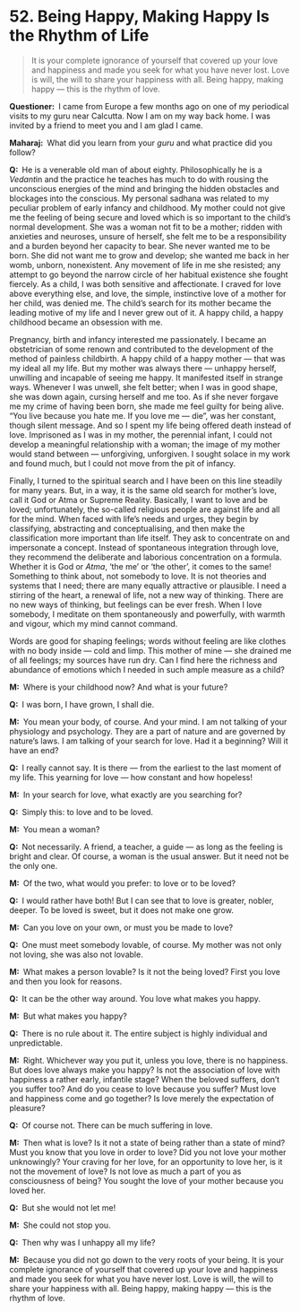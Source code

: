 # 52. Being Happy, Making Happy Is the Rhythm of Life

>It is your complete ignorance of yourself that covered up your love and happiness and made you seek for what you have never lost. Love is will, the will to share your happiness with all. Being happy, making happy — this is the rhythm of love.

**Questioner:**&ensp;I came from Europe a few months ago on one of my periodical visits to my <span data-tippy-content="Spiritual teacher, preceptor.">guru</span> near Calcutta. Now I am on my way back home. I was invited by a friend to meet you and I am glad I came.

**Maharaj:**&ensp;What did you learn from your *guru* and what practice did you follow?

**Q:**&ensp;He is a venerable old man of about eighty. Philosophically he is a *Vedant*in and the practice he teaches has much to do with rousing the unconscious energies of the mind and bringing the hidden obstacles and blockages into the conscious. My personal <span data-tippy-content="The practice which produces success, <em>siddhi</em>.">sadhana</span> was related to my peculiar problem of early infancy and childhood. My mother could not give me the feeling of being secure and loved which is so important to the child’s normal development. She was a woman not fit to be a mother; ridden with anxieties and neuroses, unsure of herself, she felt me to be a responsibility and a burden beyond her capacity to bear. She never wanted me to be born. She did not want me to grow and develop; she wanted me back in her womb, unborn, nonexistent. Any movement of life in me she resisted; any attempt to go beyond the narrow circle of her habitual existence she fought fiercely. As a child, I was both sensitive and affectionate. I craved for love above everything else, and love, the simple, instinctive love of a mother for her child, was denied me. The child’s search for its mother became the leading motive of my life and I never grew out of it. A happy child, a happy childhood became an obsession with me. 

Pregnancy, birth and infancy interested me passionately. I became an obstetrician of some renown and contributed to the development of the method of painless childbirth. A happy child of a happy mother — that was my ideal all my life. But my mother was always there — unhappy herself, unwilling and incapable of seeing me happy. It manifested itself in strange ways. Whenever I was unwell, she felt better; when I was in good shape, she was down again, cursing herself and me too. As if she never forgave me my crime of having been born, she made me feel guilty for being alive. “You live because you hate me. If you love me — die”, was her constant, though silent message. And so I spent my life being offered death instead of love. Imprisoned as I was in my mother, the perennial infant, I could not develop a meaningful relationship with a woman; the image of my mother would stand between — unforgiving, unforgiven. I sought solace in my work and found much, but I could not move from the pit of infancy. 

Finally, I turned to the spiritual search and I have been on this line steadily for many years. But, in a way, it is the same old search for mother’s love, call it God or <span data-tippy-content="The Supreme Self, the individual soul. <em>Atman</em> is beyond all the three <em>guna</em>s of <em>prakriti</em>. It is not the <em>atman</em> that acts but only the <em>prakriti</em>.">Atma</span> or Supreme Reality. Basically, I want to love and be loved; unfortunately, the so-called religious people are against life and all for the mind. When faced with life’s needs and urges, they begin by classifying, abstracting and conceptualising, and then make the classification more important than life itself. They ask to concentrate on and impersonate a concept. Instead of spontaneous integration through love, they recommend the deliberate and laborious concentration on a formula. Whether it is God or *Atma*, ‘the me’ or ‘the other’, it comes to the same! Something to think about, not somebody to love. It is not theories and systems that I need; there are many equally attractive or plausible. I need a stirring of the heart, a renewal of life, not a new way of thinking. There are no new ways of thinking, but feelings can be ever fresh. When I love somebody, I meditate on them spontaneously and powerfully, with warmth and vigour, which my mind cannot command. 

Words are good for shaping feelings; words without feeling are like clothes with no body inside — cold and limp. This mother of mine — she drained me of all feelings; my sources have run dry. Can I find here the richness and abundance of emotions which I needed in such ample measure as a child?

**M:**&ensp;Where is your childhood now? And what is your future?

**Q:**&ensp;I was born, I have grown, I shall die.

**M:**&ensp;You mean your body, of course. And your mind. I am not talking of your physiology and psychology. They are a part of nature and are governed by nature’s laws. I am talking of your search for love. Had it a beginning? Will it have an end?

**Q:**&ensp;I really cannot say. It is there — from the earliest to the last moment of my life. This yearning for love — how constant and how hopeless!

**M:**&ensp;In your search for love, what exactly are you searching for?

**Q:**&ensp;Simply this: to love and to be loved.

**M:**&ensp;You mean a woman?

**Q:**&ensp;Not necessarily. A friend, a teacher, a guide — as long as the feeling is bright and clear. Of course, a woman is the usual answer. But it need not be the only one.

**M:**&ensp;Of the two, what would you prefer: to love or to be loved?

**Q:**&ensp;I would rather have both! But I can see that to love is greater, nobler, deeper. To be loved is sweet, but it does not make one grow.

**M:**&ensp;Can you love on your own, or must you be made to love?

**Q:**&ensp;One must meet somebody lovable, of course. My mother was not only not loving, she was also not lovable.

**M:**&ensp;What makes a person lovable? Is it not the being loved? First you love and then you look for reasons.

**Q:**&ensp;It can be the other way around. You love what makes you happy.

**M:**&ensp;But what makes you happy?

**Q:**&ensp;There is no rule about it. The entire subject is highly individual and unpredictable.

**M:**&ensp;Right. Whichever way you put it, unless you love, there is no happiness. But does love always make you happy? Is not the association of love with happiness a rather early, infantile stage? When the beloved suffers, don’t you suffer too? And do you cease to love because you suffer? Must love and happiness come and go together? Is love merely the expectation of pleasure?

**Q:**&ensp;Of course not. There can be much suffering in love.

**M:**&ensp;Then what is love? Is it not a state of being rather than a state of mind? Must you know that you love in order to love? Did you not love your mother unknowingly? Your craving for her love, for an opportunity to love her, is it not the movement of love? Is not love as much a part of you as consciousness of being? You sought the love of your mother because you loved her.

**Q:**&ensp;But she would not let me!

**M:**&ensp;She could not stop you.

**Q:**&ensp;Then why was I unhappy all my life?

**M:**&ensp;Because you did not go down to the very roots of your being. It is your complete ignorance of yourself that covered up your love and happiness and made you seek for what you have never lost. Love is will, the will to share your happiness with all. Being happy, making happy — this is the rhythm of love.

<script>
export default {
  props: ["slot-key"],
  mounted () {
    tippy("[data-tippy-content]", {allowHTML: true});
  }
}
</script>